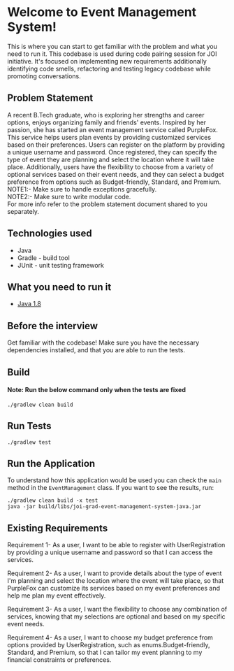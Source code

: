 # Welcome to Event Management System!
This is where you can start to get familiar with the problem and what you need to run it.
This codebase is used during code pairing session for JOI initiative.
It's focused on implementing new requirements additionally identifying code smells, refactoring and testing legacy codebase while promoting conversations.

## Problem Statement
A recent B.Tech graduate, who is exploring her strengths and career options, enjoys organizing family and friends' events. Inspired by her passion, she has started an event management service called PurpleFox. This service helps users plan events by providing customized services based on their preferences. Users can register on the platform by providing a unique username and password. Once registered, they can specify the type of event they are planning and select the location where it will take place. Additionally, users have the flexibility to choose from a variety of optional services based on their event needs, and they can select a budget preference from options such as Budget-friendly, Standard, and Premium.<br>
NOTE1:- Make sure to handle exceptions gracefully.<br>
NOTE2:- Make sure to write modular code.<br>
For more info refer to the problem statement document shared to you separately.

## Technologies used
- Java
- Gradle - build tool
- JUnit - unit testing framework

## What you need to run it
- [Java 1.8](https://adoptopenjdk.net/?variant=openjdk8)

## Before the interview
Get familiar with the codebase! Make sure you have the necessary dependencies installed, and that you are able to run the tests.

## Build
#### Note: Run the below command only when the tests are fixed
```console
./gradlew clean build
```

## Run Tests
```console
./gradlew test
```

## Run the Application
To understand how this application would be used you can check the `main` method in the `EventManagement` class. If you want to see the results, run:
```console
./gradlew clean build -x test
java -jar build/libs/joi-grad-event-management-system-java.jar
```

## Existing Requirements
Requirement 1- As a user, I want to be able to register with UserRegistration by providing a unique username and password so that I can access the services.

Requirement 2- As a user, I want to provide details about the type of event I'm planning and select the location where the event will take place, so that PurpleFox can customize its services based on my event preferences and help me plan my event effectively.

Requirement 3- As a user, I want the flexibility to choose any combination of services, knowing that my selections are optional and based on my specific event needs.

Requirement 4- As a user, I want to choose my budget preference from options provided by UserRegistration, such as enums.Budget-friendly, Standard, and Premium, so that I can tailor my event planning to my financial constraints or preferences.
